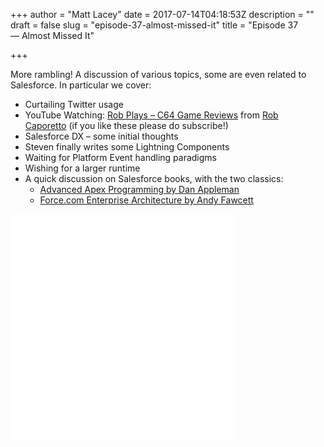+++
author = "Matt Lacey"
date = 2017-07-14T04:18:53Z
description = ""
draft = false
slug = "episode-37-almost-missed-it"
title = "Episode 37 — Almost Missed It"

+++


<p>More rambling! A discussion of various topics, some are even related to Salesforce. In particular we cover:</p>
<ul>
<li>Curtailing Twitter usage</li>
<li>YouTube Watching: <a href="https://www.youtube.com/channel/UCwxHPs5AGBwzXQHjSUS1wHA">Rob Plays &#8211; C64 Game Reviews</a> from <a href="https://twitter.com/rob_caporetto">Rob Caporetto</a> (if you like these please do subscribe!)</li>
<li>Salesforce DX &#8211; some initial thoughts</li>
<li>Steven finally writes some Lightning Components</li>
<li>Waiting for Platform Event handling paradigms</li>
<li>Wishing for a larger runtime</li>
<li>A quick discussion on Salesforce books, with the two classics:
<ul>
<li><a href="http://advancedapex.com/">Advanced Apex Programming by Dan Appleman</a></li>
<li><a href="https://www.packtpub.com/application-development/forcecom-enterprise-architecture-second-edition">Force.com Enterprise Architecture by Andy Fawcett</a></li>
</ul>
</li>
</ul>
<p><iframe style="border: none;" src="//html5-player.libsyn.com/embed/episode/id/5537508/height/360/width/360/theme/legacy/autonext/no/thumbnail/yes/autoplay/no/preload/no/no_addthis/no/direction/backward/" width="360" height="360" scrolling="no" allowfullscreen="allowfullscreen"></iframe></p>



